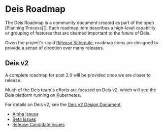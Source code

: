 # Deis Roadmap

The Deis Roadmap is a community document created as part of the open [Planning Process][].
Each roadmap item describes a high-level capability or grouping of features
that are deemed important to the future of Deis.

Given the project's rapid [Release Schedule](release-schedule.md), roadmap
items are designed to provide a sense of direction over many releases.

## Deis v2

A complete roadmap for post 2.0 will be provided once we are closer to release.

Much of the Deis team's efforts are focused on Deis v2, which will see the Deis
platform running on Kubernetes.

For details on Deis v2, see the [Deis v2 Design Document][].

* [Alpha Issues](https://github.com/deis/deis/issues/4743)
* [Beta Issues](https://github.com/deis/deis/issues/4809)
* [Release Candidate Issues]()

[deis v2 design document]: https://github.com/deis/deis/issues/4582
[v2]: https://github.com/deis/deis/labels/v2
